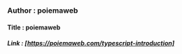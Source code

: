 ### Author : poiemaweb

#### Title : poiemaweb

##### Link : [https://poiemaweb.com/typescript-introduction]
